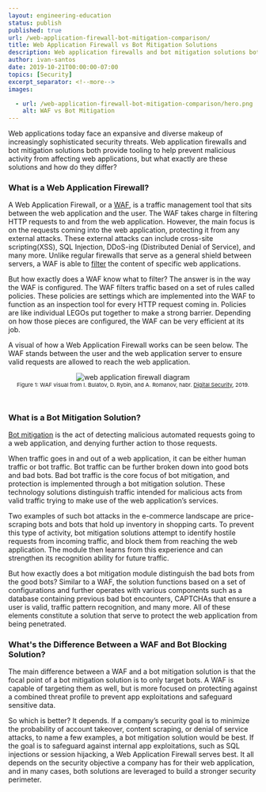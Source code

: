 ```yaml
---
layout: engineering-education
status: publish
published: true
url: /web-application-firewall-bot-mitigation-comparison/
title: Web Application Firewall vs Bot Mitigation Solutions
description: Web application firewalls and bot mitigation solutions both provide tooling to help prevent malicious activity from affecting web applications, but what exactly does each do and how do they differ?
author: ivan-santos
date: 2019-10-21T00:00:00-07:00
topics: [Security]
excerpt_separator: <!--more-->
images:

  - url: /web-application-firewall-bot-mitigation-comparison/hero.png
    alt: WAF vs Bot Mitigation
---
```

Web applications today face an expansive and diverse makeup of increasingly sophisticated security threats. Web application firewalls and bot mitigation solutions both provide tooling to help prevent malicious activity from affecting web applications, but what exactly are these solutions and how do they differ?

<!--more-->
### What is a Web Application Firewall?
A Web Application Firewall, or a [WAF](/blog/web-application-firewall-definition-website-security/), is a traffic management tool that sits between the web application and the user. The WAF takes charge in filtering HTTP requests to and from the web application. However, the main focus is on the requests coming into the web application, protecting it from any external attacks. These external attacks can include cross-site scripting(XSS), SQL Injection, DDoS-ing (Distributed Denial of Service), and many more. Unlike regular firewalls that serve as a general shield between servers, a WAF is able to [filter](/web-application-firewall/) the content of specific web applications.

But how exactly does a WAF know what to filter? The answer is in the way the WAF is configured. The WAF filters traffic based on a set of rules called policies. These policies are settings which are implemented into the WAF to function as an inspection tool for every HTTP request coming in. Policies are like individual LEGOs put together to make a strong barrier. Depending on how those pieces are configured, the WAF can be very efficient at its job.

A visual of how a Web Application Firewall works can be seen below. The WAF stands between the user and the web application server to ensure valid requests are allowed to reach the web application.

<div style="text-align: center; padding-bottom: 5%;">
<img style="padding: 0; margin:0;" src="/engineering-education/web-application-firewall-bot-mitigation-comparison/hero.png" alt="web application firewall diagram"><br>
<span style="font-size: 11px;">Figure 1: WAF visual from I. Bulatov, D. Rybin, and A. Romanov, habr. <a href="https://habr.com/en/company/dsec/blog/454592/">Digital Security</a>, 2019.<span>
</div>


### What is a Bot Mitigation Solution?
[Bot mitigation](https://www.section.io/modules/shieldsquare-bot-management/) is the act of detecting malicious automated requests going to a web application, and denying further action to those requests.

When traffic goes in and out of a web application, it can be either human traffic or bot traffic. Bot traffic can be further broken down into good bots and bad bots. Bad bot traffic is the core focus of bot mitigation, and protection is implemented through a bot mitigation solution. These technology solutions distinguish traffic intended for malicious acts from valid traffic trying to make use of the web application’s services.

Two examples of such bot attacks in the e-commerce landscape are price-scraping bots and bots that hold up inventory in shopping carts. To prevent this type of activity, bot mitigation solutions attempt to identify hostile requests from incoming traffic, and block them from reaching the web application. The module then learns from this experience and can strengthen its recognition ability for future traffic.

But how exactly does a bot mitigation module distinguish the bad bots from the good bots? Similar to a WAF, the solution functions based on a set of configurations and further operates with various components such as a database containing previous bad bot encounters, CAPTCHAs that ensure a user is valid, traffic pattern recognition, and many more. All of these elements constitute a solution that serve to protect the web application from being penetrated.

### What's the Difference Between a WAF and Bot Blocking Solution?
The main difference between a WAF and a bot mitigation solution is that the focal point of a bot mitigation solution is to only target bots. A WAF is capable of targeting them as well, but is more focused on protecting against a combined threat profile to prevent app exploitations and safeguard sensitive data.

So which is better? It depends. If a company’s security goal is to minimize the probability of account takeover, content scraping, or denial of service attacks, to name a few examples, a bot mitigation solution would be best. If the goal is to safeguard against internal app exploitations, such as SQL injections or session hijacking, a Web Application Firewall serves best. It all depends on the security objective a company has for their web application, and in many cases, both solutions are leveraged to build a stronger security perimeter.
